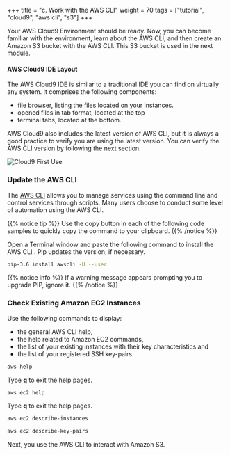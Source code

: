 +++
title = "c. Work with the AWS CLI"
weight = 70
tags = ["tutorial", "cloud9", "aws cli", "s3"]
+++

Your AWS Cloud9 Environment should be ready. Now, you can become familiar with the environment, learn about the AWS CLI, and then create an Amazon S3 bucket with the AWS CLI. This S3 bucket is used in the next module.

#### AWS Cloud9 IDE Layout

The AWS Cloud9 IDE is similar to a traditional IDE you can find on virtually any system. It comprises the following components:

- file browser, listing the files located on your instances.
- opened files in tab format, located at the top
- terminal tabs, located at the bottom.

AWS Cloud9 also includes the latest version of AWS CLI, but it is always a good practice to verify you are using the latest version. You can verify the AWS CLI version by following the next section.


![Cloud9 First Use](/images/introductory-steps/cloud9-first-use.png)

### Update the AWS CLI

The [AWS CLI](https://aws.amazon.com/cli/) allows you to manage services using the command line and control services through scripts. Many users choose to conduct some level of automation using the AWS CLI.

{{% notice tip %}}
Use the copy button in each of the following code samples to quickly copy the command to your clipboard.
{{% /notice %}}


Open a Terminal window and paste the following command to install the AWS CLI . Pip updates the version, if necessary.
```bash
pip-3.6 install awscli -U --user
```
{{% notice info %}}
If a warning message appears prompting you to upgrade PIP, ignore it.
{{% /notice %}}

### Check Existing Amazon EC2 Instances

Use the following commands to display:

- the general AWS CLI help,
- the help related to Amazon EC2 commands,
- the list of your existing instances with their key characteristics and
- the list of your registered SSH key-pairs.

```bash
aws help
```
Type **q** to exit the help pages.
```bash
aws ec2 help
```
Type **q** to exit the help pages.
```bash
aws ec2 describe-instances
```
```bash
aws ec2 describe-key-pairs
```

Next, you use the AWS CLI to interact with Amazon S3.
